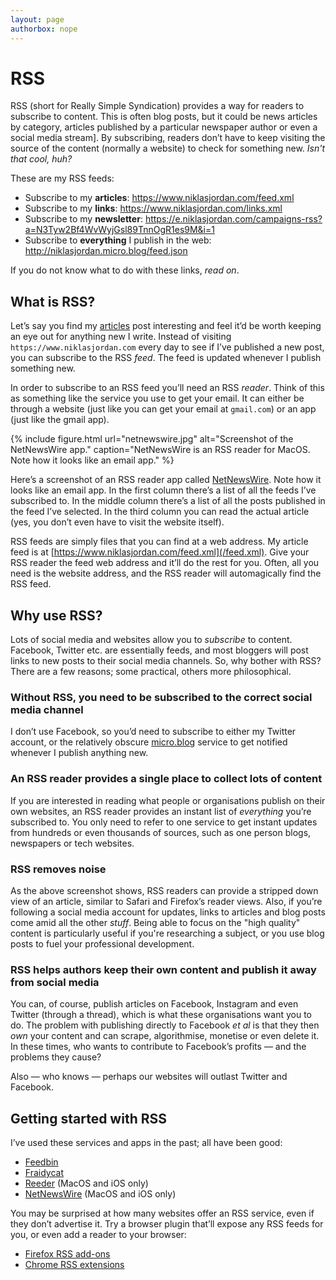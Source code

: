 ```yaml
---
layout: page
authorbox: nope
---
```


# RSS

RSS (short for Really Simple Syndication) provides a way for readers to subscribe to content. This is often blog posts, but it could be news articles by category, articles published by a particular newspaper author or even a social media stream]. By subscribing, readers don’t have to keep visiting the source of the content (normally a website) to check for something new. *Isn't that cool, huh?*

These are my RSS feeds:
- Subscribe to my **articles**: <a href="/feed.xml">https://www.niklasjordan.com/feed.xml</a>
- Subscribe to my **links**: <a href="/links.xml">https://www.niklasjordan.com/links.xml</a>
- Subscribe to my **newsletter**: <a href="https://e.niklasjordan.com/campaigns-rss?a=N3Tyw2Bf4WvWyjGsl89TnnOgR1es9M&i=1">https://e.niklasjordan.com/campaigns-rss?a=N3Tyw2Bf4WvWyjGsl89TnnOgR1es9M&i=1</a>
- Subscribe to **everything** I publish in the web: <a href="https://niklasjordan.micro.blog/feed.json">http://niklasjordan.micro.blog/feed.json</a>

If you do not know what to do with these links, *read on*.


## What is RSS?

Let’s say you find my [articles](/blog.html) post interesting and feel it’d be worth keeping an eye out for anything new I write. Instead of visiting `https://www.niklasjordan.com` every day to see if I’ve published a new post, you can subscribe to the RSS _feed_. The feed is updated whenever I publish something new.

In order to subscribe to an RSS feed you’ll need an RSS _reader_. Think of this as something like the service you use to get your email. It can either be through a website (just like you can get your email at `gmail.com`) or an app (just like the gmail app).

{% include figure.html url="netnewswire.jpg" alt="Screenshot of the NetNewsWire app." caption="NetNewsWire is an RSS reader for MacOS. Note how it looks like an email app." %}

Here’s a screenshot of an RSS reader app called [NetNewsWire](https://ranchero.com/netnewswire/). Note how it looks like an email app. In the first column there’s a list of all the feeds I’ve subscribed to. In the middle column there’s a list of all the posts published in the feed I’ve selected. In the third column you can read the actual article (yes, you don’t even have to visit the website itself).

RSS feeds are simply files that you can find at a web address. My article feed is at [https://www.niklasjordan.com/feed.xml](/feed.xml). Give your RSS reader the feed web address and it’ll do the rest for you. Often, all you need is the website address, and the RSS reader will automagically find the RSS feed.

## Why use RSS?

Lots of social media and websites allow you to _subscribe_ to content. Facebook, Twitter etc. are essentially feeds, and most bloggers will post links to new posts to their social media channels. So, why bother with RSS? There are a few reasons; some practical, others more philosophical.

### Without RSS, you need to be subscribed to the correct social media channel

I don’t use Facebook, so you’d need to subscribe to either my Twitter account, or the relatively obscure [micro.blog](https://micro.blog/niklasjordan) service to get notified whenever I publish anything new.

### An RSS reader provides a single place to collect lots of content

If you are interested in reading what people or organisations publish on their own websites, an RSS reader provides an instant list of _everything_ you’re subscribed to. You only need to refer to one service to get instant updates from hundreds or even thousands of sources, such as one person blogs, newspapers or tech websites.

### RSS removes noise

As the above screenshot shows, RSS readers can provide a stripped down view of an article, similar to Safari and Firefox’s reader views. Also, if you’re following a social media account for updates, links to articles and blog posts come amid all the other _stuff_. Being able to focus on the "high quality" content is particularly useful if you're researching a subject, or you use blog posts to fuel your professional development.

### RSS helps authors keep their own content and publish it away from social media

You can, of course, publish articles on Facebook, Instagram and even Twitter (through a thread), which is what these organisations want you to do. The problem with publishing directly to Facebook <i>et al</i> is that they then _own_ your content and can scrape, algorithmise, monetise or even delete it. In these times, who wants to contribute to Facebook’s profits — and the problems they cause?

Also — who knows — perhaps our websites will outlast Twitter and Facebook.

## Getting started with RSS

I’ve used these services and apps in the past; all have been good:

- [Feedbin](https://feedbin.com/)
- [Fraidycat](https://fraidyc.at/)
- [Reeder](https://www.reederapp.com/) (MacOS and iOS only)
- [NetNewsWire](https://ranchero.com/netnewswire/) (MacOS and iOS only)

You may be surprised at how many websites offer an RSS service, even if they don’t advertise it. Try a browser plugin that’ll expose any RSS feeds for you, or even add a reader to your browser:

- [Firefox RSS add-ons](https://addons.mozilla.org/en-US/firefox/search/?platform=mac&q=rss)
- [Chrome RSS extensions](https://chrome.google.com/webstore/search/rss)
